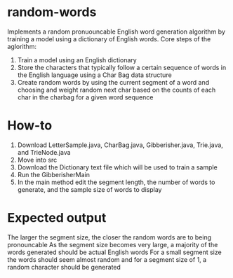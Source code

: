 # random-words
Implements a random pronuouncable English word generation algorithm by training a model using a dictionary of English words.
Core steps of the aglorithm:
1. Train a model using an English dictionary
2. Store the characters that typically follow a certain sequence of words in the English language using a Char Bag data structure
3. Create random words by using the current segment of a word and choosing and weight random next char based on the counts of each char in the charbag for a given word sequence
# How-to
1. Download LetterSample.java, CharBag.java, Gibberisher.java, Trie.java, and TrieNode.java
2. Move into src
3. Download the Dictionary text file which will be used to train a sample
4. Run the GibberisherMain
5. In the main method edit the segment length, the number of words to generate, and the sample size of words to display
# Expected output
The larger the segment size, the closer the random words are to being pronouncable 
As the segment size becomes very large, a majority of the words generated should be actual English words
For a small segment size the words should seem almost random and for a segment size of 1, a random character should be generated
